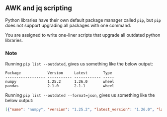 ## AWK and jq scripting
Python libraries have their own default package manager called `pip`,
but `pip` does not support upgrading all packages with one command.

You are assigned to write one-liner scripts that upgrade all outdated python libraries.
### Note
Running `pip list --outdated`, gives us something like the below output:
```text
Package            Version     Latest       Type
------------------ ----------- ------------ -----
numpy              1.25.2      1.26.0       wheel
pandas             2.1.0       2.1.1        wheel
```
Running `pip list --outdated --format=json`, gives us something like the below output:
```json
[{"name": "numpy", "version": "1.25.2", "latest_version": "1.26.0", "latest_filetype": "wheel"}, {"name": "pandas", "version": "2.1.0", "latest_version": "2.1.1", "latest_filetype": "wheel"}]
```
